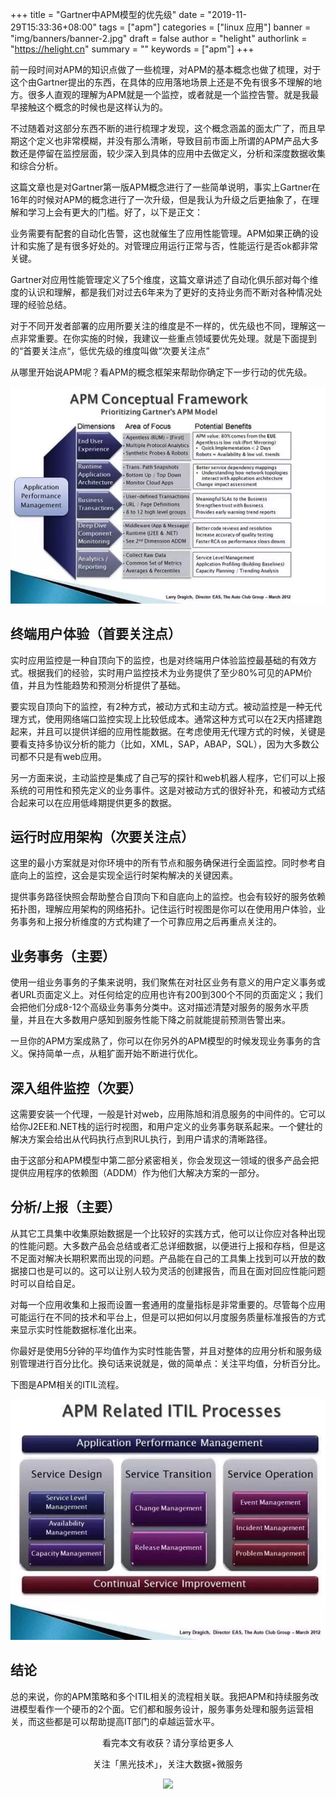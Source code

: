 +++
title = "Gartner中APM模型的优先级"
date = "2019-11-29T15:33:36+08:00"
tags = ["apm"]
categories = ["linux 应用"]
banner = "img/banners/banner-2.jpg"
draft = false
author = "helight"
authorlink = "https://helight.cn"
summary = ""
keywords = ["apm"]
+++

前一段时间对APM的知识点做了一些梳理，对APM的基本概念也做了梳理，对于这个由Gartner提出的东西，在具体的应用落地场景上还是不免有很多不理解的地方。很多人直观的理解为APM就是一个监控，或者就是一个监控告警。就是我最早接触这个概念的时候也是这样认为的。
<!--more-->
不过随着对这部分东西不断的进行梳理才发现，这个概念涵盖的面太广了，而且早期这个定义也非常模糊，并没有那么清晰，导致目前市面上所谓的APM产品大多数还是停留在监控层面，较少深入到具体的应用中去做定义，分析和深度数据收集和综合分析。

这篇文章也是对Gartner第一版APM概念进行了一些简单说明，事实上Gartner在16年的时候对APM的概念进行了一次升级，但是我认为升级之后更抽象了，在理解和学习上会有更大的门槛。好了，以下是正文：


业务需要有配套的自动化告警，这也就催生了应用性能管理。APM如果正确的设计和实施了是有很多好处的。对管理应用运行正常与否，性能运行是否ok都非常关键。

Gartner对应用性能管理定义了5个维度，这篇文章讲述了自动化俱乐部对每个维度的认识和理解，都是我们对过去6年来为了更好的支持业务而不断对各种情况处理的经验总结。

对于不同开发者部署的应用所要关注的维度是不一样的，优先级也不同，理解这一点非常重要。在你实施的时候，我建议一些重点领域要优先处理。就是下面提到的“首要关注点“，低优先级的维度叫做“次要关注点”

从哪里开始说APM呢？看APM的概念框架来帮助你确定下一步行动的优先级。

![](../../imgs/2019/11/201911291575013068550676.jpg)
## 终端用户体验（首要关注点）

实时应用监控是一种自顶向下的监控，也是对终端用户体验监控最基础的有效方式。根据我们的经验，实时用户监控技术为业务提供了至少80%可见的APM价值，并且为性能趋势和预测分析提供了基础。

要实现自顶向下的监控，有2种方式，被动方式和主动方式。被动监控是一种无代理方式，使用网络端口监控实现上比较低成本。通常这种方式可以在2天内搭建跑起来，并且可以提供详细的应用性能数据。在考虑使用无代理方式的时候，关键是要看支持多协议分析的能力（比如，XML，SAP，ABAP，SQL），因为大多数公司都不只是有web应用。

另一方面来说，主动监控是集成了自己写的探针和web机器人程序，它们可以上报系统的可用性和预先定义的业务事件。这是对被动方式的很好补充，和被动方式结合起来可以在应用低峰期提供更多的数据。

## 运行时应用架构（次要关注点）
这里的最小方案就是对你环境中的所有节点和服务确保进行全面监控。同时参考自底向上的监控，这会是实现全运行时架构解决的关键因素。

提供事务路径快照会帮助整合自顶向下和自底向上的监控。也会有较好的服务依赖拓扑图，理解应用架构的网络拓扑。记住运行时视图是你可以在使用用户体验，业务事务和上报分析维度的方式构建了一个可靠应用之后再重点关注的。

## 业务事务（主要）
使用一组业务事务的子集来说明，我们聚焦在对社区业务有意义的用户定义事务或者URL页面定义上。对任何给定的应用也许有200到300个不同的页面定义；我们会把他们分成8-12个高级业务事务分类中。这对描述清楚对服务的服务水平质量，并且在大多数用户感知到服务性能下降之前就能提前预测告警出来。

一旦你的APM方案成熟了，你可以在你另外的APM模型的时候发现业务事务的含义。保持简单一点，从粗犷面开始不断进行优化。

## 深入组件监控（次要）
这需要安装一个代理，一般是针对web，应用陈旭和消息服务的中间件的。它可以给你J2EE和.NET栈的运行时视图，和用户定义的业务事务联系起来。一个健壮的解决方案会给出从代码执行点到RUL执行，到用户请求的清晰路径。

由于这部分和APM模型中第二部分紧密相关，你会发现这一领域的很多产品会把提供应用程序的依赖图（ADDM）作为他们大解决方案的一部分。

## 分析/上报（主要）
从其它工具集中收集原始数据是一个比较好的实践方式，他可以让你应对各种出现的性能问题。大多数产品会总结或者汇总详细数据，以便进行上报和存档，但是这不足面对解决长期积累而出现的问题。产品能在自己的工具集上找到可以开放的数据接口也是可以的。这可以让别人较为灵活的创建报告，而且在面对回应性能问题时可以自给自足。

对每一个应用收集和上报而设置一套通用的度量指标是非常重要的。尽管每个应用可能运行在不同的技术和平台上，但是可以把如何以月度服务质量标准报告的方式来显示实时性能数据标准化出来。

你最好是使用5分钟的平均值作为实时性能告警，并且对整体的应用分析和服务级别管理进行百分比化。换句话来说就是，做的简单点：关注平均值，分析百分比。

下图是APM相关的ITIL流程。

![](../../imgs/2019/11/201911291575013151740461.jpg)

## 结论

总的来说，你的APM策略和多个ITIL相关的流程相关联。我把APM和持续服务改进模型看作一个硬币的2个面。它们都和服务设计，服务事务处理和服务运营相关，而这些都是可以帮助提高IT部门的卓越运营水平。

<center>
看完本文有收获？请分享给更多人

关注「黑光技术」，关注大数据+微服务

![](/img/qrcode_helight_tech.jpg)
</center>